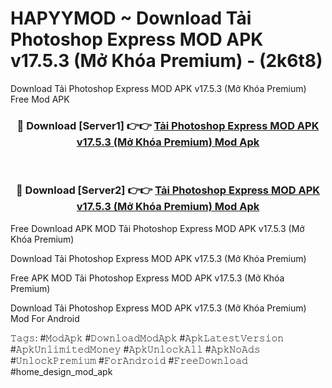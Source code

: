 # HAPYYMOD ~ Download Tải Photoshop Express MOD APK v17.5.3 (Mở Khóa Premium) - (2k6t8)
Download Tải Photoshop Express MOD APK v17.5.3 (Mở Khóa Premium) Free Mod APK

<div align="center">
<h3>🔴 Download [Server1] 👉👉 <a href="https://apk-comot.site?title=Tải_Photoshop_Express_MOD_APK_v17.5.3_(Mở_Khóa_Premium)">Tải Photoshop Express MOD APK v17.5.3 (Mở Khóa Premium) Mod Apk</a></h3><br>

<h3>🔴 Download [Server2] 👉👉 <a href="https://apk-comot.site?title=Tải_Photoshop_Express_MOD_APK_v17.5.3_(Mở_Khóa_Premium)">Tải Photoshop Express MOD APK v17.5.3 (Mở Khóa Premium) Mod Apk</a></h3>
</div>


Free Download APK MOD Tải Photoshop Express MOD APK v17.5.3 (Mở Khóa Premium)

Download Tải Photoshop Express MOD APK v17.5.3 (Mở Khóa Premium) 

Free APK MOD Tải Photoshop Express MOD APK v17.5.3 (Mở Khóa Premium) 

Download Tải Photoshop Express MOD APK v17.5.3 (Mở Khóa Premium) Mod For Android

𝚃𝚊𝚐𝚜: #𝙼𝚘𝚍𝙰𝚙𝚔 #𝙳𝚘𝚠𝚗𝚕𝚘𝚊𝚍𝙼𝚘𝚍𝙰𝚙𝚔 #𝙰𝚙𝚔𝙻𝚊𝚝𝚎𝚜𝚝𝚅𝚎𝚛𝚜𝚒𝚘𝚗 #𝙰𝚙𝚔𝚄𝚗𝚕𝚒𝚖𝚒𝚝𝚎𝚍𝙼𝚘𝚗𝚎𝚢 #𝙰𝚙𝚔𝚄𝚗𝚕𝚘𝚌𝚔𝙰𝚕𝚕 #𝙰𝚙𝚔𝙽𝚘𝙰𝚍𝚜 #𝚄𝚗𝚕𝚘𝚌𝚔𝙿𝚛𝚎𝚖𝚒𝚞𝚖 #𝙵𝚘𝚛𝙰𝚗𝚍𝚛𝚘𝚒𝚍 #𝙵𝚛𝚎𝚎𝙳𝚘𝚠𝚗𝚕𝚘𝚊𝚍 #home_design_mod_apk